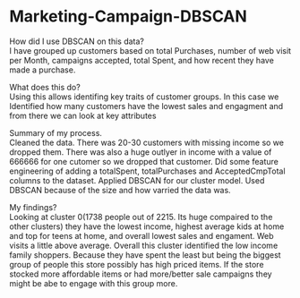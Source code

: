 # Marketing-Campaign-DBSCAN
How did I use DBSCAN on this data?\
I have grouped up customers based on total Purchases, number of web visit per Month, campaigns accepted, total Spent, and how recent they have made a purchase.

What does this do?\
Using this allows identifing key traits of customer groups. In this case we Identified how many customers have the lowest sales and engagment and from there we can look at key attributes

Summary of my process.\
Cleaned the data. There was 20-30 customers with missing income so we dropped them. There was also a huge outlyer in income with a value of 666666 for one cutomer so we dropped that customer.
Did some feature engineering of adding a totalSpent, totalPurchases and AcceptedCmpTotal columns to the dataset.
Applied DBSCAN for our cluster model. Used DBSCAN because of the size and how varried the data was.

My findings?\
Looking at cluster 0(1738 people out of 2215. Its huge compaired to the other clusters) they have the lowest income, highest average kids at home and top for teens at home, and overall lowest sales and engament.
Web visits a little above average. Overall this cluster identified the low income family shoppers. Because they have spent the least but being the biggest group of people this store possibly has high priced items.
If the store stocked more affordable items or had more/better sale campaigns they might be abe to engage with this group more.

